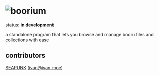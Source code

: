 ![boorium]()
===

status: **in development**

a standalone program that lets you browse and manage booru files and collections with ease

contributors
---

[SEAPUNK][] (ivan@ivan.moe)

[SEAPUNK]: https://github.com/SEAPUNK
